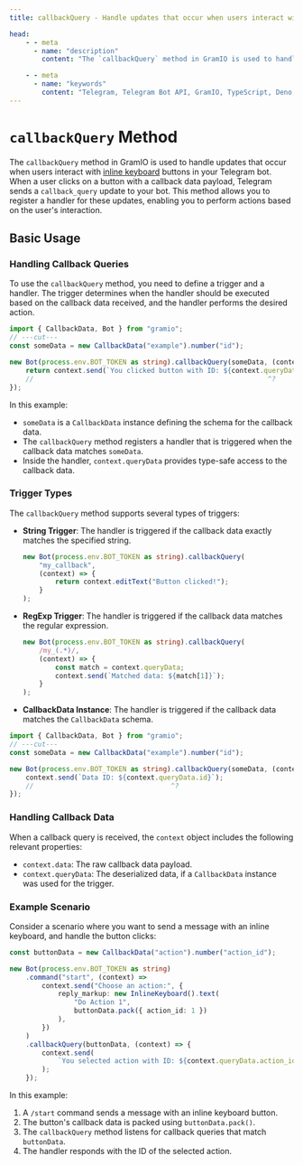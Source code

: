 ```yaml
---
title: callbackQuery - Handle updates that occur when users interact with inline keyboard

head:
    - - meta
      - name: "description"
        content: "The `callbackQuery` method in GramIO is used to handle updates that occur when users interact with inline keyboard buttons in your Telegram bot. When a user clicks on a button with a callback data payload, Telegram sends a `callback_query` update to your bot. This method allows you to register a handler for these updates, enabling you to perform actions based on the user's interaction."

    - - meta
      - name: "keywords"
        content: "Telegram, Telegram Bot API, GramIO, TypeScript, Deno, Bun, Node.JS, Nodejs, api, callback_query, shorthand, command, callback data"
---
```


# `callbackQuery` Method

The `callbackQuery` method in GramIO is used to handle updates that occur when users interact with [inline keyboard](/keyboards/inline-keyboard) buttons in your Telegram bot. When a user clicks on a button with a callback data payload, Telegram sends a `callback_query` update to your bot. This method allows you to register a handler for these updates, enabling you to perform actions based on the user's interaction.

## Basic Usage

### Handling Callback Queries

To use the `callbackQuery` method, you need to define a trigger and a handler. The trigger determines when the handler should be executed based on the callback data received, and the handler performs the desired action.

```ts twoslash
import { CallbackData, Bot } from "gramio";
// ---cut---
const someData = new CallbackData("example").number("id");

new Bot(process.env.BOT_TOKEN as string).callbackQuery(someData, (context) => {
    return context.send(`You clicked button with ID: ${context.queryData.id}`);
    //                                                          ^?
});
```

In this example:

-   `someData` is a `CallbackData` instance defining the schema for the callback data.
-   The `callbackQuery` method registers a handler that is triggered when the callback data matches `someData`.
-   Inside the handler, `context.queryData` provides type-safe access to the callback data.

### Trigger Types

The `callbackQuery` method supports several types of triggers:

-   **String Trigger**: The handler is triggered if the callback data exactly matches the specified string.

    ```ts
    new Bot(process.env.BOT_TOKEN as string).callbackQuery(
        "my_callback",
        (context) => {
            return context.editText("Button clicked!");
        }
    );
    ```

-   **RegExp Trigger**: The handler is triggered if the callback data matches the regular expression.

    ```ts
    new Bot(process.env.BOT_TOKEN as string).callbackQuery(
        /my_(.*)/,
        (context) => {
            const match = context.queryData;
            context.send(`Matched data: ${match[1]}`);
        }
    );
    ```

-   **CallbackData Instance**: The handler is triggered if the callback data matches the `CallbackData` schema.

```ts twoslash
import { CallbackData, Bot } from "gramio";
// ---cut---
const someData = new CallbackData("example").number("id");

new Bot(process.env.BOT_TOKEN as string).callbackQuery(someData, (context) => {
    context.send(`Data ID: ${context.queryData.id}`);
    //                                  ^?
});
```

### Handling Callback Data

When a callback query is received, the `context` object includes the following relevant properties:

-   `context.data`: The raw callback data payload.
-   `context.queryData`: The deserialized data, if a `CallbackData` instance was used for the trigger.

### Example Scenario

Consider a scenario where you want to send a message with an inline keyboard, and handle the button clicks:

```ts
const buttonData = new CallbackData("action").number("action_id");

new Bot(process.env.BOT_TOKEN as string)
    .command("start", (context) =>
        context.send("Choose an action:", {
            reply_markup: new InlineKeyboard().text(
                "Do Action 1",
                buttonData.pack({ action_id: 1 })
            ),
        })
    )
    .callbackQuery(buttonData, (context) => {
        context.send(
            `You selected action with ID: ${context.queryData.action_id}`
        );
    });
```

In this example:

1. A `/start` command sends a message with an inline keyboard button.
2. The button's callback data is packed using `buttonData.pack()`.
3. The `callbackQuery` method listens for callback queries that match `buttonData`.
4. The handler responds with the ID of the selected action.

